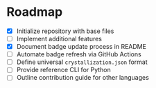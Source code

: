 # Roadmap

- [x] Initialize repository with base files
- [ ] Implement additional features
- [x] Document badge update process in README
- [ ] Automate badge refresh via GitHub Actions
- [ ] Define universal `crystallization.json` format
- [ ] Provide reference CLI for Python
- [ ] Outline contribution guide for other languages
